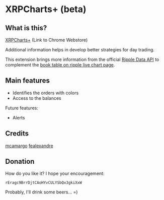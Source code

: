# XRPCharts+ (beta)

## What is this?

[XRPCharts+](https://chrome.google.com/webstore/detail/xrpcharts-plus/) (Link to Chrome Webstore)

Additional information helps in develop better strategies for day trading.

This extension brings more information from the official [Ripple Data API](https://ripple.com/build/data-api-v2/) to complement the [book table on ripple live chart page](https://xrpcharts.ripple.com/#/markets/).

## Main features

+ Identifies the orders with colors
+ Access to the balances

Future features:
+ Alerts

## Credits

[mcamargo](https://github.com/mcamargo)
[fealexandre](https://github.com/fealexandre)

## Donation

How do you like it? I hope your encouragement:

`rEragc9BrrDjtCAoHYvCULYSbQx3gkiXxW`

Probably, I'll drink some beers... =)